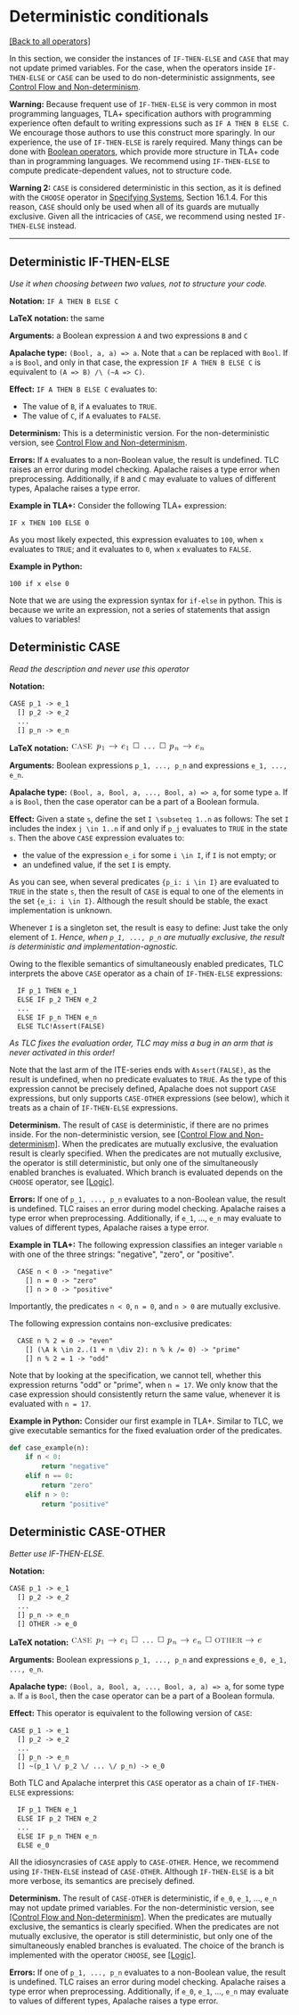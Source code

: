 # Deterministic conditionals

[[Back to all operators]](./standard-operators.md)

In this section, we consider the instances of `IF-THEN-ELSE` and `CASE` that
may not update primed variables. For the case, when the operators inside
`IF-THEN-ELSE` or `CASE` can be used to do non-deterministic assignments, see
[Control Flow and Non-determinism](control-and-nondeterminism.md).

**Warning:** Because frequent use of `IF-THEN-ELSE` is very common in most
programming languages, TLA+ specification authors with programming experience
often default to writing expressions such as `IF A THEN B ELSE C`.  We
encourage those authors to use this construct more sparingly.  In our
experience, the use of `IF-THEN-ELSE` is rarely required.  Many things can be
done with [Boolean operators](./booleans.md), which provide more structure in
TLA+ code than in programming languages.  We recommend using `IF-THEN-ELSE` to
compute predicate-dependent values, not to structure code.

**Warning 2:** `CASE` is considered deterministic in this
section, as it is defined with the `CHOOSE` operator in
[Specifying Systems], Section 16.1.4.
For this reason, `CASE` should only be used when all of its guards are mutually exclusive.
Given all the intricacies of `CASE`,
we recommend using nested `IF-THEN-ELSE` instead.

----------------------------------------------------------------------------

<a name="ite"></a>
## Deterministic IF-THEN-ELSE

_Use it when choosing between two values, not to structure your code._

**Notation:** `IF A THEN B ELSE C`

**LaTeX notation:** the same

**Arguments:** a Boolean expression `A` and two expressions `B` and `C`

**Apalache type:** `(Bool, a, a) => a`.  Note that `a` can be replaced with
`Bool`. If `a` is `Bool`, and only in that case, the expression `IF A THEN B
ELSE C` is equivalent to `(A => B) /\ (~A => C)`.

**Effect:** `IF A THEN B ELSE C` evaluates to:

 - The value of `B`, if `A` evaluates to `TRUE`.
 - The value of `C`, if `A` evaluates to `FALSE`.

**Determinism:** This is a deterministic version. For the non-deterministic
version, see [Control Flow and Non-determinism](control-and-nondeterminism.md).

**Errors:** If `A` evaluates to a non-Boolean value, the result is undefined.
TLC raises an error during model checking. Apalache raises a type error when
preprocessing. Additionally, if `B` and `C` may evaluate to values of different
types, Apalache raises a type error.

**Example in TLA+:** Consider the following TLA+ expression:

```tla
IF x THEN 100 ELSE 0
```

As you most likely expected, this expression evaluates to `100`, when `x`
evaluates to `TRUE`; and it evaluates to `0`, when `x` evaluates to `FALSE`.

**Example in Python:**

```tla
100 if x else 0
```

Note that we are using the expression syntax for `if-else` in python.
This is because we write an expression, not a series of statements that assign
values to variables!

<a name="case"></a>
## Deterministic CASE

_Read the description and never use this operator_

**Notation:**

```tla
CASE p_1 -> e_1
  [] p_2 -> e_2
  ...
  [] p_n -> e_n
```

**LaTeX notation:** ![case](./img/case.png)

**Arguments:** Boolean expressions `p_1, ..., p_n` and expressions `e_1, ...,
e_n`.

**Apalache type:** `(Bool, a, Bool, a, ..., Bool, a) => a`, for some type `a`.
If `a` is `Bool`, then the case operator can be a part of a Boolean formula.

**Effect:** Given a state `s`, define the set `I \subseteq 1..n` as follows:
    The set `I` includes the index `j \in 1..n` if
    and only if `p_j` evaluates to `TRUE` in the state `s`.
Then the above `CASE` expression evaluates to:

  - the value of the expression `e_i` for some `i \in I`, if `I` is not empty; or
  - an undefined value, if the set `I` is empty.

As you can see, when several predicates `{p_i: i \in I}` are evaluated
to `TRUE` in the state `s`, then the result of `CASE` is equal to one of the
elements in the set `{e_i: i \in I}`. Although the result should be stable,
the exact implementation is unknown.

Whenever `I` is a singleton set, the result is easy to define: Just take the
only element of `I`. *Hence, when `p_1, ..., p_n` are mutually exclusive,
the result is deterministic and implementation-agnostic.*

Owing to the flexible semantics of simultaneously enabled predicates,
TLC interprets the above `CASE` operator as a chain of `IF-THEN-ELSE` expressions:

```tla
  IF p_1 THEN e_1
  ELSE IF p_2 THEN e_2
  ...
  ELSE IF p_n THEN e_n
  ELSE TLC!Assert(FALSE)
```

_As TLC fixes the evaluation order, TLC may miss a bug in an arm that is never
activated in this order!_

Note that the last arm of the ITE-series ends with `Assert(FALSE)`, as the
result is undefined, when no predicate evaluates to `TRUE`. As the type
of this expression cannot be precisely defined, Apalache does not support `CASE`
expressions, but only supports `CASE-OTHER` expressions (see below), which
it treats as a chain of `IF-THEN-ELSE` expressions.

**Determinism.** The result of `CASE` is deterministic, if there are no primes
inside.  For the non-deterministic version, see [[Control Flow and
Non-determinism]](control-and-nondeterminism.md).  When the predicates are
mutually exclusive, the evaluation result is clearly specified. When the predicates are
not mutually exclusive, the operator is still deterministic, but only one of
the simultaneously enabled branches is evaluated.
Which branch is evaluated depends on the `CHOOSE` operator, see [[Logic]](./logic.md).

**Errors:** If one of `p_1, ..., p_n` evaluates to a non-Boolean value, the
result is undefined.  TLC raises an error during model checking. Apalache
raises a type error when preprocessing. Additionally, if `e_1`, ..., `e_n`
may evaluate to values of different types, Apalache raises a type error.

**Example in TLA+:** The following expression classifies an integer variable
`n` with one of the three strings: "negative", "zero", or "positive".

```tla
  CASE n < 0 -> "negative"
    [] n = 0 -> "zero"
    [] n > 0 -> "positive"
```

Importantly, the predicates `n < 0`, `n = 0`, and `n > 0` are mutually
exclusive.

The following expression contains non-exclusive predicates:

```tla
  CASE n % 2 = 0 -> "even"
    [] (\A k \in 2..(1 + n \div 2): n % k /= 0) -> "prime"
    [] n % 2 = 1 -> "odd"

```

Note that by looking at the specification, we cannot tell, whether this
expression returns "odd" or "prime", when `n = 17`. We only know that the
case expression should consistently return the same value, whenever it is
evaluated with `n = 17`.

**Example in Python:** Consider our first example in TLA+. Similar to TLC, we
give executable semantics for the fixed evaluation order of the predicates.

```python
def case_example(n):
    if n < 0:
        return "negative"
    elif n == 0:
        return "zero"
    elif n > 0:
        return "positive"
```

<a name="caseOther"></a>
## Deterministic CASE-OTHER

_Better use IF-THEN-ELSE._

**Notation:**

```tla
CASE p_1 -> e_1
  [] p_2 -> e_2
  ...
  [] p_n -> e_n
  [] OTHER -> e_0
```

**LaTeX notation:** ![case-other](./img/case-other.png)

**Arguments:** Boolean expressions `p_1, ..., p_n` and expressions `e_0, e_1, ...,
e_n`.

**Apalache type:** `(Bool, a, Bool, a, ..., Bool, a, a) => a`, for some type `a`.
If `a` is `Bool`, then the case operator can be a part of a Boolean formula.

**Effect:** This operator is equivalent to the following version of `CASE`:

```tla
CASE p_1 -> e_1
  [] p_2 -> e_2
  ...
  [] p_n -> e_n
  [] ~(p_1 \/ p_2 \/ ... \/ p_n) -> e_0
```

Both TLC and Apalache interpret this `CASE` operator as a chain of
`IF-THEN-ELSE` expressions:

```tla
  IF p_1 THEN e_1
  ELSE IF p_2 THEN e_2
  ...
  ELSE IF p_n THEN e_n
  ELSE e_0
```

All the idiosyncrasies of `CASE` apply to `CASE-OTHER`. Hence, we recommend
using `IF-THEN-ELSE` instead of `CASE-OTHER`. Although `IF-THEN-ELSE`
is a bit more verbose, its semantics are precisely defined.

**Determinism.** The result of `CASE-OTHER` is deterministic, if `e_0`, `e_1`,
..., `e_n` may not update primed variables.  For the non-deterministic version,
see [[Control Flow and Non-determinism]](control-and-nondeterminism.md).  When
the predicates are mutually exclusive, the semantics is clearly specified. When
the predicates are not mutually exclusive, the operator is still deterministic,
but only one of the simultaneously enabled branches is evaluated. The choice of
the branch is implemented with the operator `CHOOSE`, see
[[Logic]](./logic.md).

**Errors:** If one of `p_1, ..., p_n` evaluates to a non-Boolean value, the
result is undefined.  TLC raises an error during model checking. Apalache
raises a type error when preprocessing.  Additionally, if `e_0`, `e_1`, ...,
`e_n` may evaluate to values of different types, Apalache raises a type error.

[Specifying Systems]: http://lamport.azurewebsites.net/tla/book.html?back-link=learning.html
